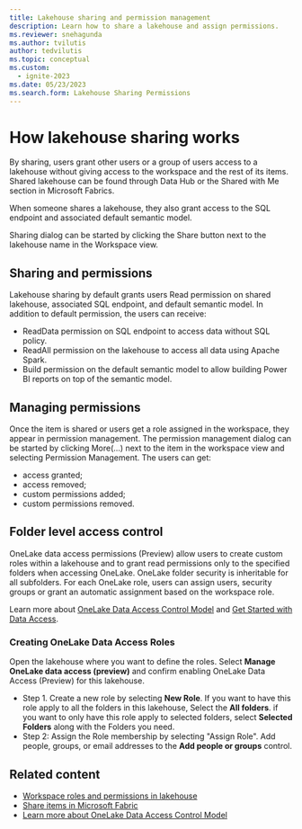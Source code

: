 ```yaml
---
title: Lakehouse sharing and permission management
description: Learn how to share a lakehouse and assign permissions.
ms.reviewer: snehagunda
ms.author: tvilutis
author: tedvilutis
ms.topic: conceptual
ms.custom:
  - ignite-2023
ms.date: 05/23/2023
ms.search.form: Lakehouse Sharing Permissions
---
```


# How lakehouse sharing works

By sharing, users grant other users or a group of users access to a lakehouse without giving access to the workspace and the rest of its items. Shared lakehouse can be found through Data Hub or the Shared with Me section in Microsoft Fabrics.

When someone shares a lakehouse, they also grant access to the SQL endpoint and associated default semantic model.

Sharing dialog can be started by clicking the Share button next to the lakehouse name in the Workspace view.

## Sharing and permissions

Lakehouse sharing by default grants users Read permission on shared lakehouse, associated SQL endpoint, and default semantic model. In addition to default permission, the users can receive:

- ReadData permission on SQL endpoint to access data without SQL policy.
- ReadAll permission on the lakehouse to access all data using Apache Spark.
- Build permission on the default semantic model to allow building Power BI reports on top of the semantic model.

## Managing permissions

Once the item is shared or users get a role assigned in the workspace, they appear in permission management. The permission management dialog can be started by clicking More(...) next to the item in the workspace view and selecting Permission Management. The users can get:

- access granted;
- access removed;
- custom permissions added;
- custom permissions removed.

## Folder level access control

OneLake data access permissions (Preview) allow users to create custom roles within a lakehouse and to grant read permissions only to the specified folders when accessing OneLake. OneLake folder security is inheritable for all subfolders. For each OneLake role, users can assign users, security groups or grant an automatic assignment based on the workspace role.

Learn more about [OneLake Data Access Control Model](../onelake/security/data-access-control-model.md) and [Get Started with Data Access](../onelake/security/get-started-data-access-roles.md).

### Creating OneLake Data Access Roles

Open the lakehouse where you want to define the roles. Select **Manage OneLake data access (preview)** and confirm enabling OneLake Data Access (Preview) for this lakehouse.

- Step 1. Create a new role by selecting **New Role**. If you want to have this role apply to all the folders in this lakehouse, Select the **All folders**. if you want to only have this role apply to selected folders, select **Selected Folders** along with the Folders you need.
- Step 2: Assign the Role membership by selecting "Assign Role". Add people, groups, or email addresses to the **Add people or groups** control.

## Related content

- [Workspace roles and permissions in lakehouse](workspace-roles-lakehouse.md)
- [Share items in Microsoft Fabric](../get-started/share-items.md)
- [Learn more about OneLake Data Access Control Model](../onelake/security/data-access-control-model.md)
